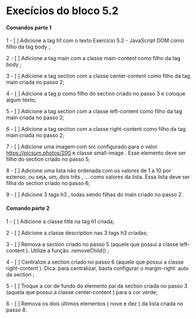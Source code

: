 # Execícios do bloco 5.2

#### Comandos parte 1
  1 - [ ] Adicione a tag h1 com o texto Exercício 5.2 - JavaScript DOM como filho da tag body ;

  2 - [ ] Adicione a tag main com a classe main-content como filho da tag body ;

  3 - [ ] Adicione a tag section com a classe center-content como filho da tag main criada no passo 2;

  4 - [ ] Adicione a tag p como filho do section criado no passo 3 e coloque algum texto;

  5 - [ ] Adicione a tag section com a classe left-content como filho da tag main criada no passo 2;

  6 - [ ] Adicione a tag section com a classe right-content como filho da tag main criada no passo 2;

  7 - [ ] Adicione uma imagem com src configurado para o valor https://picsum.photos/200 e classe 
  small-image . Esse elemento deve ser filho do section criado no passo 5;

  8 - [ ] Adicione uma lista não ordenada com os valores de 1 a 10 por extenso, ou seja, um, dois
  três , ... como valores da lista. Essa lista deve ser filha do section criado no passo 6;

  9 - [ ] Adicione 3 tags h3 , todas sendo filhas do main criado no passo 2.

  #### Comando parte 2

  1 - [ ] Adicione a classe title na tag h1 criada;

  2 - [ ] Adicione a classe description nas 3 tags h3 criadas;

  3 - [ ] Remova a section criado no passo 5 (aquele que possui a classe left-content ). Utilize a 
  função .removeChild() ;

  4 - [ ] Centralize a section criado no passo 6 (aquele que possui a classe right-content ). Dica: 
  para centralizar, basta configurar o margin-right: auto da section ;

  5 - [ ] Troque a cor de fundo do elemento pai da section criada no passo 3 (aquela que possui a 
  classe center-content ) para a cor verde;

  6 - [ ] Remova os dois últimos elementos ( nove e dez ) da lista criada no passo 8.
